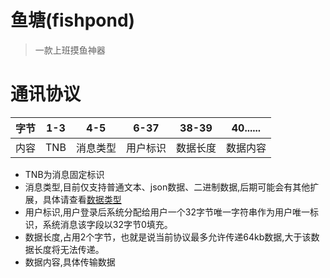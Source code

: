 # 鱼塘(fishpond)

> 一款上班摸鱼神器

# 通讯协议

字节| 1-3 | 4-5 |6-37| 38-39 | 40...... |
---|-----|-----|----|-------|----------|
内容| TNB | 消息类型|用户标识|数据长度| 数据内容     |

* TNB为消息固定标识
* 消息类型,目前仅支持普通文本、json数据、二进制数据,后期可能会有其他扩展，具体请查看[数据类型](./protocol/src/main/java/cn/navclub/fishpond/protocol/enums/MessageT.java)
* 用户标识,用户登录后系统分配给用户一个32字节唯一字符串作为用户唯一标识，系统消息该字段以32字节0填充。
* 数据长度,占用2个字节，也就是说当前协议最多允许传递64kb数据,大于该数据长度将无法传递。
* 数据内容,具体传输数据
